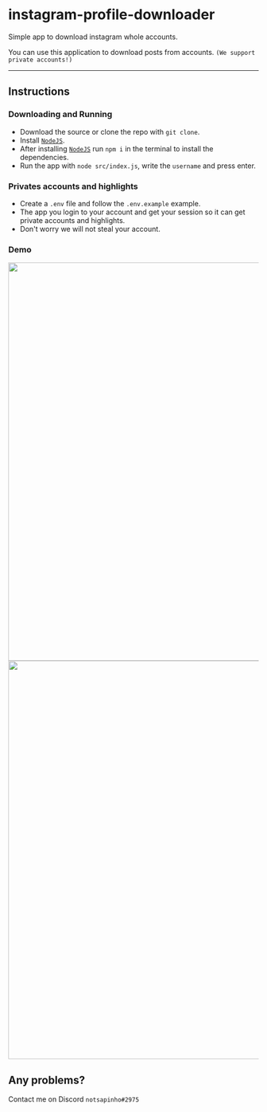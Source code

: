 # instagram-profile-downloader

Simple app to download instagram whole accounts.

You can use this application to download posts from accounts. `(We support private accounts!)`

<hr></hr>

## Instructions

### Downloading and Running

-   Download the source or clone the repo with `git clone`.
-   Install [`NodeJS`](https://nodejs.org).
-   After installing [`NodeJS`](https://nodejs.org) run `npm i` in the terminal to install the dependencies.
-   Run the app with `node src/index.js`, write the `username` and press enter.

### Privates accounts and highlights

-   Create a `.env` file and follow the `.env.example` example.
-   The app you login to your account and get your session so it can get private accounts and highlights.
-   Don't worry we will not steal your account.

### Demo

<img width="800" src="https://i.imgur.com/0eJzTPC.gif">
<img width="800" src="https://i.imgur.com/PiGTbt6.png">

## Any problems?

Contact me on Discord `notsapinho#2975`
